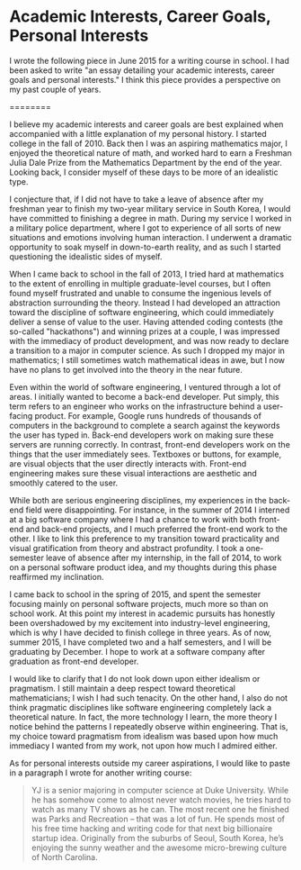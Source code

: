 # Academic Interests, Career Goals, Personal Interests

I wrote the following piece in June 2015 for a writing course in school.
I had been asked to write "an essay detailing your academic interests, career
goals and personal interests."
I think this piece provides a perspective on my past couple of years.

========

I believe my academic interests and career goals are best explained when
accompanied with a little explanation of my personal history.
I started college in the fall of 2010.
Back then I was an aspiring mathematics major, I enjoyed the theoretical nature
of math, and worked hard to earn a Freshman Julia Dale Prize from the
Mathematics Department by the end of the year.
Looking back, I consider myself of these days to be more of an idealistic type.

I conjecture that, if I did not have to take a leave of absence after my
freshman year to finish my two-year military service in South Korea, I would
have committed to finishing a degree in math.
During my service I worked in a military police department, where I got to
experience of all sorts of new situations and emotions involving human
interaction.
I underwent a dramatic opportunity to soak myself in down-to-earth reality, and
as such I started questioning the idealistic sides of myself.

When I came back to school in the fall of 2013, I tried hard at mathematics to
the extent of enrolling in multiple graduate-level courses, but I often found
myself frustrated and unable to consume the ingenious levels of abstraction
surrounding the theory.
Instead I had developed an attraction toward the discipline of software
engineering, which could immediately deliver a sense of value to the user.
Having attended coding contests (the so-called "hackathons") and winning prizes
at a couple, I was impressed with the immediacy of product development, and was
now ready to declare a transition to a major in computer science.
As such I dropped my major in mathematics; I still sometimes watch mathematical
ideas in awe, but I now have no plans to get involved into the theory in the
near future.

Even within the world of software engineering, I ventured through a lot of
areas.
I initially wanted to become a back-end developer.
Put simply, this term refers to an engineer who works on the infrastructure
behind a user-facing product.
For example, Google runs hundreds of thousands of computers in the background to
complete a search against the keywords the user has typed in.
Back-end developers work on making sure these servers are running correctly.
In contrast, front-end developers work on the things that the user immediately
sees.
Textboxes or buttons, for example, are visual objects that the user directly
interacts with.
Front-end engineering makes sure these visual interactions are aesthetic and
smoothly catered to the user.

While both are serious engineering disciplines, my experiences in the back-end
field were disappointing.
For instance, in the summer of 2014 I interned at a big software company where I
had a chance to work with both front-end and back-end projects, and I much
preferred the front-end work to the other.
I like to link this preference to my transition toward practicality and visual
gratification from theory and abstract profundity.
I took a one-semester leave of absence after my internship, in the fall of 2014,
to work on a personal software product idea, and my thoughts during this phase
reaffirmed my inclination.

I came back to school in the spring of 2015, and spent the semester focusing
mainly on personal software projects, much more so than on school work.
At this point my interest in academic pursuits has honestly been overshadowed by
my excitement into industry-level engineering, which is why I have decided to
finish college in three years.
As of now, summer 2015, I have completed two and a half semesters, and I will be
graduating by December.
I hope to work at a software company after graduation as front-end developer.

I would like to clarify that I do not look down upon either idealism or
pragmatism.
I still maintain a deep respect toward theoretical mathematicians; I wish I had
such tenacity.
On the other hand, I also do not think pragmatic disciplines like software
engineering completely lack a theoretical nature.
In fact, the more technology I learn, the more theory I notice behind the
patterns I repeatedly observe within engineering.
That is, my choice toward pragmatism from idealism was based upon how much
immediacy I wanted from my work, not upon how much I admired either.

As for personal interests outside my career aspirations, I would like to paste
in a paragraph I wrote for another writing course:

> YJ is a senior majoring in computer science at Duke University.
> While he has somehow come to almost never watch movies, he tries hard to watch
> as many TV shows as he can.
> The most recent one he finished was Parks and Recreation – that was a lot of
> fun.
> He spends most of his free time hacking and writing code for that next big
> billionaire startup idea.
> Originally from the suburbs of Seoul, South Korea, he’s enjoying the sunny
> weather and the awesome micro-brewing culture of North Carolina.
